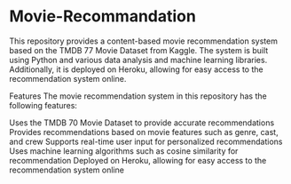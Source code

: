 # Movie-Recommandation

This repository provides a content-based movie recommendation system based on the TMDB 77 Movie Dataset from Kaggle. The system is built using Python and various data analysis and machine learning libraries. Additionally, it is deployed on Heroku, allowing for easy access to the recommendation system online.

Features
The movie recommendation system in this repository has the following features:

Uses the TMDB 70 Movie Dataset to provide accurate recommendations Provides recommendations based on movie features such as genre, cast, and crew Supports real-time user input for personalized recommendations Uses machine learning algorithms such as cosine similarity for recommendation Deployed on Heroku, allowing for easy access to the recommendation system online


